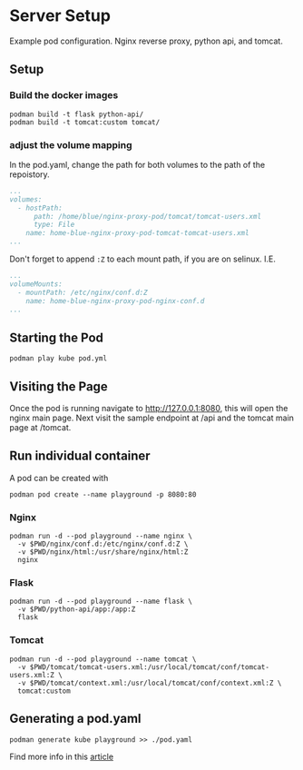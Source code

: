 # Server Setup

Example pod configuration. Nginx reverse proxy, python api, and tomcat.

## Setup

### Build the docker images

```
podman build -t flask python-api/
podman build -t tomcat:custom tomcat/
```

### adjust the volume mapping 

In the pod.yaml, change the path for both volumes to the path of the repoistory.

```yaml
...
volumes:
  - hostPath:
      path: /home/blue/nginx-proxy-pod/tomcat/tomcat-users.xml
      type: File
    name: home-blue-nginx-proxy-pod-tomcat-tomcat-users.xml
...
```

Don't forget to append `:Z` to each mount path, if you are on selinux. I.E.

```yaml
...
volumeMounts:
  - mountPath: /etc/nginx/conf.d:Z
    name: home-blue-nginx-proxy-pod-nginx-conf.d
...
```

## Starting the Pod

```shell
podman play kube pod.yml
```

## Visiting the Page

Once the pod is running navigate to http://127.0.0.1:8080, this will open the nginx main page.
Next visit the sample endpoint at /api and the tomcat main page at /tomcat.

## Run individual container

A pod can be created with 

```shell
podman pod create --name playground -p 8080:80
```

### Nginx

```shell
podman run -d --pod playground --name nginx \
  -v $PWD/nginx/conf.d:/etc/nginx/conf.d:Z \
  -v $PWD/nginx/html:/usr/share/nginx/html:Z
  nginx
```

### Flask

```shell
podman run -d --pod playground --name flask \
  -v $PWD/python-api/app:/app:Z 
  flask
```

### Tomcat

```shell
podman run -d --pod playground --name tomcat \
  -v $PWD/tomcat/tomcat-users.xml:/usr/local/tomcat/conf/tomcat-users.xml:Z \
  -v $PWD/tomcat/context.xml:/usr/local/tomcat/conf/context.xml:Z \
  tomcat:custom
```

## Generating a pod.yaml

```shell
podman generate kube playground >> ./pod.yaml
```

Find more info in this [article](https://www.redhat.com/sysadmin/compose-podman-pods)
